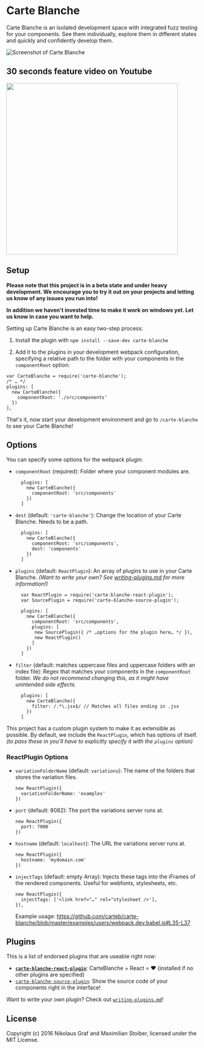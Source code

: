 # Carte Blanche

Carte Blanche is an isolated development space with integrated fuzz testing for your components. See them individually, explore them in different states and quickly and confidently develop them.

![Screenshot of Carte Blanche](https://cloud.githubusercontent.com/assets/7525670/15761445/8ae05d4a-2918-11e6-8573-bd9bd0ef2330.png)

## 30 seconds feature video on Youtube

[<img width="450" src="http://img.youtube.com/vi/6g3-TQ6aaw8/maxresdefault.jpg" >](http://www.youtube.com/watch?v=6g3-TQ6aaw8)

## Setup

**Please note that this project is in a beta state and under heavy development. We encourage you to try it out on your projects and letting us know of any issues you run into!**

**In addition we haven't invested time to make it work on windows yet. Let us know in case you want to help.**

Setting up Carte Blanche is an easy two-step process:

1. Install the plugin with `npm install --save-dev carte-blanche`

2. Add it to the plugins in your development webpack configuration, specifying a relative path to the folder with your components in the `componentRoot` option:
  ```JS
  var CarteBlanche = require('carte-blanche');
  /* … */
  plugins: [
    new CarteBlanche({
      componentRoot: './src/components'
    })
  ],
  ```

That's it, now start your development environment and go to `/carte-blanche` to see your Carte Blanche!

## Options

You can specify some options for the webpack plugin:

- `componentRoot` (required): Folder where your component modules are.

  ```JS
    plugins: [
      new CarteBlanche({
        componentRoot: 'src/components'
      })
    ]
  ```

- `dest` (default: `'carte-blanche'`): Change the location of your Carte Blanche. Needs to be a path.

  ```JS
    plugins: [
      new CarteBlanche({
        componentRoot: 'src/components',
        dest: 'components'
      })
    ]
  ```

- `plugins` (default: `ReactPlugin`): An array of plugins to use in your Carte Blanche. *(Want to write your own? See [writing-plugins.md](./WRITING-PLUGINS.md) for more information!)*

  ```JS
    var ReactPlugin = require('carte-blanche-react-plugin');
    var SourcePlugin = require('carte-blanche-source-plugin');

    plugins: [
      new CarteBlanche({
        componentRoot: 'src/components',
        plugins: [
         new SourcePlugin({ /* …options for the plugin here… */ }),
         new ReactPlugin()
        ]
      })
    ]
  ```

- `filter` (default: matches uppercase files and uppercase folders with an index file): Regex that matches your components in the `componentRoot` folder. *We do not recommend changing this, as it might have unintended side effects.*

  ```JS
    plugins: [
      new CarteBlanche({
        filter: /.*\.jsx$/ // Matches all files ending in .jsx
      })
    ]
  ```

This project has a custom plugin system to make it as extensible as possible. By default, we include the `ReactPlugin`, which has options of itself. *(to pass these in you'll have to explicitly specify it with the `plugins` option)*

### ReactPlugin Options

- `variationFolderName` (default: `variations`): The name of the folders that stores the variation files.
  ```JS
  new ReactPlugin({
    variationFolderName: 'examples'
  })
  ```

- `port` (default: 8082): The port the variations server runs at.
  ```JS
  new ReactPlugin({
    port: 7000
  })
  ```

- `hostname` (default: `localhost`): The URL the variations server runs at.
  ```JS
  new ReactPlugin({
    hostname: 'mydomain.com'
  })
  ```
  
- `injectTags` (default: empty Array): Injects these tags into the iFrames of the rendered components. Useful for webfonts, stylesheets, etc.
  ```JS
  new ReactPlugin({
    injectTags: ['<link href="…" rel="stylesheet />'],
  }),
  ```
  Example usage: https://github.com/carteb/carte-blanche/blob/master/examples/users/webpack.dev.babel.js#L35-L37

  

## Plugins

This is a list of endorsed plugins that are useable right now:

- **[`carte-blanche-react-plugin`](./plugins/react)**: CarteBlanche + React = ❤︎ (installed if no other plugins are specified)
- [`carte-blanche-source-plugin`](./plugins/source): Show the source code of your components right in the interface!

Want to write your own plugin? Check out [`writing-plugins.md`](./WRITING-PLUGINS.md)!

## License

Copyright (c) 2016 Nikolaus Graf and Maximilian Stoiber, licensed under the MIT License.
